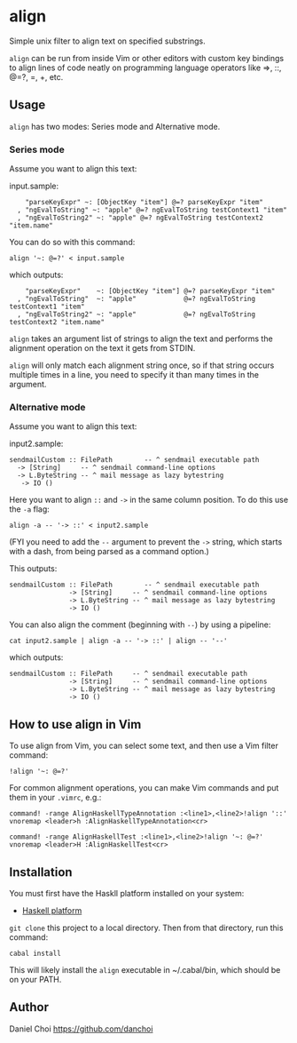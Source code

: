 # align

Simple unix filter to align text on specified substrings.

`align` can be run from inside Vim or other editors with custom key bindings to
align lines of code neatly on programming language operators like =>, ::, @=?,
=, +, etc.

## Usage

`align` has two modes: Series mode and Alternative mode.

### Series mode

Assume you want to align this text:

input.sample:
```
    "parseKeyExpr" ~: [ObjectKey "item"] @=? parseKeyExpr "item"
  , "ngEvalToString" ~: "apple" @=? ngEvalToString testContext1 "item" 
  , "ngEvalToString2" ~: "apple" @=? ngEvalToString testContext2 "item.name" 
```

You can do so with this command:

    align '~: @=?' < input.sample

which outputs:

```
    "parseKeyExpr"    ~: [ObjectKey "item"] @=? parseKeyExpr "item"
  , "ngEvalToString"  ~: "apple"            @=? ngEvalToString testContext1 "item"
  , "ngEvalToString2" ~: "apple"            @=? ngEvalToString testContext2 "item.name"
```

`align` takes an argument list of strings to align the text and performs
the alignment operation on the text it gets from STDIN.

`align` will only match each alignment string once, so if that string
occurs multiple times in a line, you need to specify it than many times 
in the argument.

### Alternative mode

Assume you want to align this text:

input2.sample:
```
sendmailCustom :: FilePath        -- ^ sendmail executable path
  -> [String]     -- ^ sendmail command-line options
  -> L.ByteString -- ^ mail message as lazy bytestring
   -> IO ()
```

Here you want to align `::` and `->` in the same column position. To
do this use the `-a` flag:

    align -a -- '-> ::' < input2.sample

(FYI you need to add the `--` argument to prevent the `->` string, which starts
with a dash, from being parsed as a command option.)

This outputs:

```
sendmailCustom :: FilePath        -- ^ sendmail executable path
               -> [String]     -- ^ sendmail command-line options
               -> L.ByteString -- ^ mail message as lazy bytestring
               -> IO ()
```

You can also align the comment (beginning with `--`) by using a pipeline:

    cat input2.sample | align -a -- '-> ::' | align -- '--'

which outputs:

```
sendmailCustom :: FilePath     -- ^ sendmail executable path
               -> [String]     -- ^ sendmail command-line options
               -> L.ByteString -- ^ mail message as lazy bytestring
               -> IO ()
```

## How to use align in Vim 

To use align from Vim, you can select some text, and then use a Vim
filter command:

    !align '~: @=?'

For common alignment operations, you can make Vim commands and put them
in your `.vimrc`, e.g.:

```vimscript
command! -range AlignHaskellTypeAnnotation :<line1>,<line2>!align '::'
vnoremap <leader>h :AlignHaskellTypeAnnotation<cr>

command! -range AlignHaskellTest :<line1>,<line2>!align '~: @=?'
vnoremap <leader>H :AlignHaskellTest<cr>

```

## Installation

You must first have the Haskll platform installed on your system:

* [Haskell platform](https://www.haskell.org/platform)

`git clone` this project to a local directory. Then from that directory, 
run this command:

```
cabal install
```

This will likely install the `align` executable in ~/.cabal/bin, which should be on your PATH.


## Author

Daniel Choi <https://github.com/danchoi>


